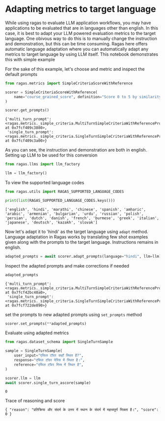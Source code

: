 # Adapting metrics to target language

While using ragas to evaluate LLM application workflows, you may have applications to be evaluated that are in languages other than english. In this case, it is best to adapt your LLM powered evaluation metrics to the target language. One obivous way to do this is to manually change the instruction and demonstration, but this can be time consuming. Ragas here offers automatic language adaptation where you can automatically adapt any metrics to target language by using LLM itself. This notebook demonstrates this with simple example

For the sake of this example, let's choose and metric and inspect the default prompts


```python
from ragas.metrics import SimpleCriteriaScoreWithReference

scorer = SimpleCriteriaScoreWithReference(
    name="course_grained_score", definition="Score 0 to 5 by similarity"
)
```


```python
scorer.get_prompts()
```




    {'multi_turn_prompt': <ragas.metrics._simple_criteria.MultiTurnSimpleCriteriaWithReferencePrompt at 0x7fcf409c3880>,
     'single_turn_prompt': <ragas.metrics._simple_criteria.SingleTurnSimpleCriteriaWithReferencePrompt at 0x7fcf409c3a00>}



As you can see, the instruction and demonstration are both in english. Setting up LLM to be used for this conversion


```python
from ragas.llms import llm_factory

llm = llm_factory()
```

To view the supported language codes


```python
from ragas.utils import RAGAS_SUPPORTED_LANGUAGE_CODES

print(list(RAGAS_SUPPORTED_LANGUAGE_CODES.keys()))
```

    ['english', 'hindi', 'marathi', 'chinese', 'spanish', 'amharic', 'arabic', 'armenian', 'bulgarian', 'urdu', 'russian', 'polish', 'persian', 'dutch', 'danish', 'french', 'burmese', 'greek', 'italian', 'japanese', 'deutsch', 'kazakh', 'slovak']


Now let's adapt it to 'hindi' as the target language using `adapt` method.
Language adaptation in Ragas works by translating few shot examples given along with the prompts to the target language. Instructions remains in english. 


```python
adapted_prompts = await scorer.adapt_prompts(language="hindi", llm=llm)
```

Inspect the adapted prompts and make corrections if needed


```python
adapted_prompts
```




    {'multi_turn_prompt': <ragas.metrics._simple_criteria.MultiTurnSimpleCriteriaWithReferencePrompt at 0x7fcf42bc40a0>,
     'single_turn_prompt': <ragas.metrics._simple_criteria.SingleTurnSimpleCriteriaWithReferencePrompt at 0x7fcf722de890>}



set the prompts to new adapted prompts using `set_prompts` method


```python
scorer.set_prompts(**adapted_prompts)
```

Evaluate using adapted metrics


```python
from ragas.dataset_schema import SingleTurnSample

sample = SingleTurnSample(
    user_input="एफिल टॉवर कहाँ स्थित है?",
    response="एफिल टॉवर पेरिस में स्थित है।",
    reference="एफिल टॉवर मिस्र में स्थित है",
)

scorer.llm = llm
await scorer.single_turn_ascore(sample)
```




    0



Trace of reasoning and score

`{
    "reason": "प्रतिक्रिया और संदर्भ के उत्तर में स्थान के संदर्भ में महत्वपूर्ण भिन्नता है।",
    "score": 0
}`


